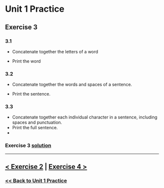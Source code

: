 # Unit 1 Practice

## **Exercise 3**

### **3.1**

- Concatenate together the letters of a word

- Print the word

### **3.2**

- Concatenate together the words and spaces
of a sentence.

- Print the sentence.

### **3.3**

- Concatenate together each individual character in a sentence, including spaces and punctuation.
- Print the full sentence.
- 
### Exercise 3 [solution](solutions/exercise_3_solution.md)

---

## [< Exercise 2](exercise_2.md) | [Exercise 4 >](exercise_4.md)

### [<< Back to Unit 1 Practice](/practice/unit_1/)